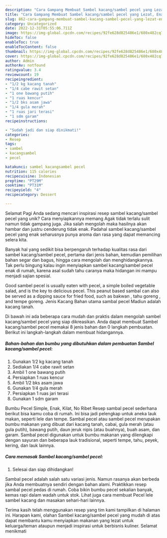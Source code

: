 ```yaml
---
description: "Cara Gampang Membuat Sambel kacang/sambel pecel yang Lezat, Enak"
title: "Cara Gampang Membuat Sambel kacang/sambel pecel yang Lezat, Enak"
slug: 862-cara-gampang-membuat-sambel-kacang-sambel-pecel-yang-lezat-enak
category: Uncategorized
date: 2022-12-31T05:55:06.711Z
image: https://img-global.cpcdn.com/recipes/92fe628d825486e1/680x482cq70/sambel-kacangsambel-pecel-foto-resep-utama.jpg
hideToc: false
enableToc: true
enableTocContent: false
thumbnail: https://img-global.cpcdn.com/recipes/92fe628d825486e1/680x482cq70/sambel-kacangsambel-pecel-foto-resep-utama.jpg
cover: https://img-global.cpcdn.com/recipes/92fe628d825486e1/680x482cq70/sambel-kacangsambel-pecel-foto-resep-utama.jpg
author: Admin
authorAv: notfound
ratingvalue: 3.4
reviewcount: 19
recipeingredient:
- "1/2 kg kacang tanah"
- "1/4 cabe rawit setan"
- "1 one bawang putih"
- "1 ruas kencur"
- "1/2 bks asam jawa"
- "1/4 gula merah"
- "1 ruas jari terasi"
- "1 sdm garam"
recipeinstructions:

- "Sudah jadi dan siap dinikmati!"
categories:
- Resep
tags:
- sambel
- kacangsambel
- pecel

katakunci: sambel kacangsambel pecel 
nutrition: 115 calories
recipecuisine: Indonesian
preptime: "PT29M"
cooktime: "PT31M"
recipeyield: "4"
recipecategory: Dessert

---
```



Selamat Pagi Anda sedang mencari inspirasi resep sambel kacang/sambel pecel yang unik? Cara menyiapkannya memang Agak tidak terlalu sulit namun tidak gampang juga. Jika salah mengolah maka hasilnya akan hambar dan justru cenderung tidak enak. Padahal sambel kacang/sambel pecel yang enak seharusnya punya aroma dan rasa yang dapat memancing selera kita.


Banyak hal yang sedikit bisa berpengaruh terhadap kualitas rasa dari sambel kacang/sambel pecel, pertama dari jenis bahan, kemudian pemilihan bahan segar dan bagus, hingga cara mengolah dan menghidangkannya. Tak perlu bingung kalau ingin menyiapkan sambel kacang/sambel pecel enak di rumah, karena asal sudah tahu caranya maka hidangan ini mampu menjadi sajian spesial.

Good sambel pecel is usually eaten with pecel, a simple boiled vegetable salad, and is the key to delicious pecel. This peanut based sambal can also be served as a dipping sauce for fried food, such as bakwan , tahu goreng , and tempe goreng. Jenis Kacang Bahan utama sambal pecel Madiun adalah kacang tanah.


Di bawah ini ada beberapa cara mudah dan praktis dalam mengolah sambel kacang/sambel pecel yang siap dikreasikan. Anda dapat membuat Sambel kacang/sambel pecel memakai 8 jenis bahan dan 0 langkah pembuatan. Berikut ini langkah-langkah dalam membuat hidangannya.

<!--inarticleads1-->

##### Bahan-bahan dan bumbu yang dibutuhkan dalam pembuatan Sambel kacang/sambel pecel:

1. Gunakan 1/2 kg kacang tanah
1. Sediakan 1/4 cabe rawit setan
1. Ambil 1 one bawang putih
1. Persiapkan 1 ruas kencur
1. Ambil 1/2 bks asam jawa
1. Gunakan 1/4 gula merah
1. Persiapkan 1 ruas jari terasi
1. Gunakan 1 sdm garam


Bumbu Pecel Simple, Enak, Kilat, No Ribet Resep sambal pecel sederhana berikut bisa kamu coba di rumah. Ini bisa jadi pelengkap untuk aneka lauk makan, seperti lele dan tempe. Sambal pecel atau sambel pecel merupakan bumbu makanan yang dibuat dari kacang tanah, cabai, gula merah (atau gula putih), bawang putih, daun jeruk nipis (atau buahnya), buah asam, dan garam. Sambal pecel digunakan untuk bumbu makanan yang dilengkapi dengan sayuran dan beberapa lauk tradisional, seperti tempe, tahu, peyek, kering, dan lauk lainnya. 

<!--inarticleads2-->

##### Cara memasak Sambel kacang/sambel pecel:


1. Selesai dan siap dihidangkan!

Sambal pecel adalah salah satu variasi jenis. Namun rasanya akan berbeda jika Anda membuatnya sendiri dengan bahan alami. Praktikkan resep sambal pecel pedas di rumah. Coba bikin bumbu pecel sekalian banyak, kemas rapi dalam wadah untuk stok. Lihat juga cara membuat Pecel lele sambel kacang dan masakan sehari-hari lainnya. 

Terima kasih telah menggunakan resep yang tim kami tampilkan di halaman ini. Harapan kami, olahan Sambel kacang/sambel pecel yang mudah di atas dapat membantu kamu menyiapkan makanan yang lezat untuk keluarga/teman ataupun menjadi inspirasi untuk berbisnis kuliner. Selamat menikmati
